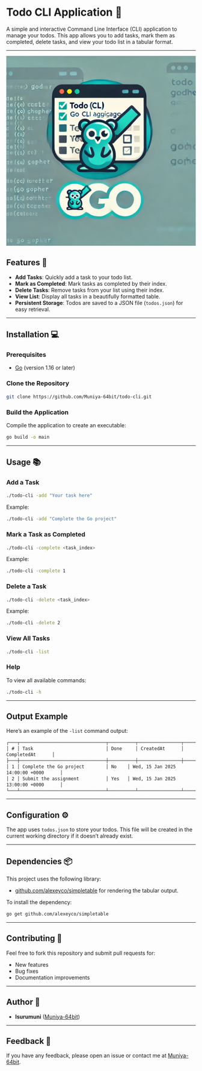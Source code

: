# Todo CLI Application 📝

A simple and interactive Command Line Interface (CLI) application to manage your todos. This app allows you to add tasks, mark them as completed, delete tasks, and view your todo list in a tabular format.

---
![logo](logo.webp)

## Features 🚀

- **Add Tasks**: Quickly add a task to your todo list.
- **Mark as Completed**: Mark tasks as completed by their index.
- **Delete Tasks**: Remove tasks from your list using their index.
- **View List**: Display all tasks in a beautifully formatted table.
- **Persistent Storage**: Todos are saved to a JSON file (`todos.json`) for easy retrieval.

---

## Installation 💻

### Prerequisites
- [Go](https://go.dev/) (version 1.16 or later)

### Clone the Repository
```bash
git clone https://github.com/Muniya-64bit/todo-cli.git
```

### Build the Application
Compile the application to create an executable:
```bash
go build -o main
```

---

## Usage 📚

### Add a Task
```bash
./todo-cli -add "Your task here"
```
Example:
```bash
./todo-cli -add "Complete the Go project"
```

### Mark a Task as Completed
```bash
./todo-cli -complete <task_index>
```
Example:
```bash
./todo-cli -complete 1
```

### Delete a Task
```bash
./todo-cli -delete <task_index>
```
Example:
```bash
./todo-cli -delete 2
```

### View All Tasks
```bash
./todo-cli -list
```

### Help
To view all available commands:
```bash
./todo-cli -h
```

---

## Output Example

Here’s an example of the `-list` command output:

```
┌───┬────────────────────────────────┬──────────┬────────────────┬──────────────────┬
│ # │ Task                           │ Done     │ CreatedAt      │ CompletedAt      │
├───┼────────────────────────────────┼──────────┼────────────────┼──────────────────┼
│ 1 │ Complete the Go project        │ No    │ Wed, 15 Jan 2025 14:00:00 +0000      │                    
│ 2 │ Submit the assignment          │ Yes   │ Wed, 15 Jan 2025 13:00:00 +0000      │                    
└───┴────────────────────────────────┴──────────┴────────────────┴──────────────────┴
```

---

## Configuration ⚙️

The app uses `todos.json` to store your todos. This file will be created in the current working directory if it doesn’t already exist.

---

## Dependencies 📦

This project uses the following library:
- [github.com/alexeyco/simpletable](https://github.com/alexeyco/simpletable) for rendering the tabular output.

To install the dependency:
```bash
go get github.com/alexeyco/simpletable
```

---

## Contributing 🤝

Feel free to fork this repository and submit pull requests for:
- New features
- Bug fixes
- Documentation improvements



---

## Author 🙌

- **Isurumuni** ([Muniya-64bit](https://github.com/Muniya-64bit))

---

## Feedback 💬

If you have any feedback, please open an issue or contact me at [Muniya-64bit](https://github.com/Muniya-64bit).

